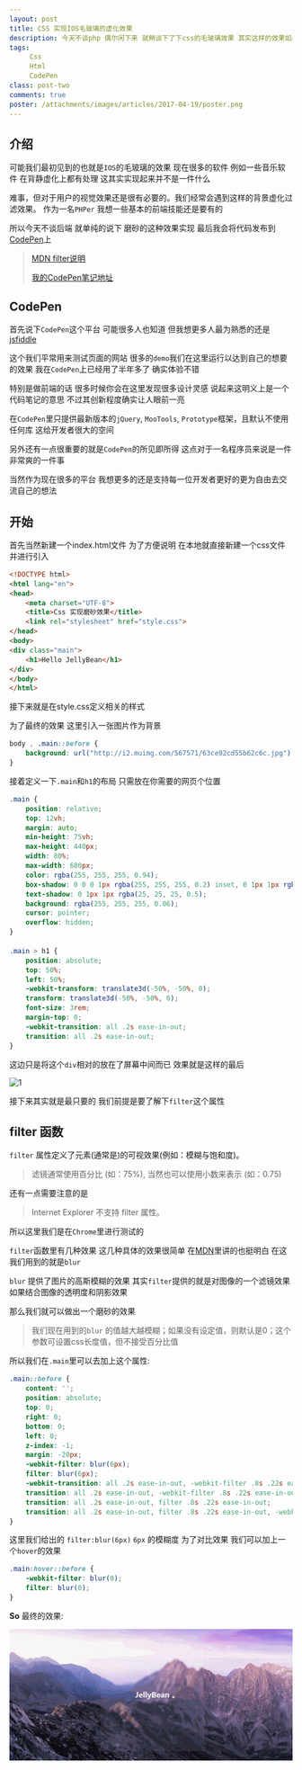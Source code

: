 ```yaml
---
layout: post
title: CSS 实现IOS毛玻璃的虚化效果
description: 今天不谈php 偶尔闲下来 就稍谈下了下css的毛玻璃效果 其实这样的效果如果处理的好的话 给用户的体验还是非常不错的
tags:
     Css
     Html
     CodePen
class: post-two
comments: true
poster: /attachments/images/articles/2017-04-19/poster.png
---
```

## 介绍
可能我们最初见到的也就是`IOS`的毛玻璃的效果 现在很多的软件 例如一些音乐软件 在背静虚化上都有处理 这其实实现起来并不是一件什么

难事，但对于用户的视觉效果还是很有必要的。我们经常会遇到这样的背景虚化过滤效果。 作为一名`PHPer` 我想一些基本的前端技能还是要有的 

所以今天不谈后端 就单纯的说下  磨砂的这种效果实现 最后我会将代码发布到[CodePen](https://codepen.io/)上

> [MDN filter说明](https://developer.mozilla.org/zh-CN/docs/Web/CSS/filter)
>
> [我的CodePen笔记地址](https://codepen.io/JellyGavin/pen/xdOEpy)

## CodePen
首先说下`CodePen`这个平台 可能很多人也知道 但我想更多人最为熟悉的还是 [jsfiddle](https://jsfiddle.net/)

这个我们平常用来测试页面的网站 很多的`demo`我们在这里运行以达到自己的想要的效果  我在`CodePen`上已经用了半年多了 确实体验不错

特别是做前端的话 很多时候你会在这里发现很多设计灵感  说起来这明义上是一个代码笔记的意思 不过其创新程度确实让人眼前一亮

在`CodePen`里只提供最新版本的`jQuery`, `MooTools`, `Prototype`框架，且默认不使用任何库 这给开发者很大的空间

另外还有一点很重要的就是`CodePen`的所见即所得  这点对于一名程序员来说是一件非常爽的一件事 

当然作为现在很多的平台 我想更多的还是支持每一位开发者更好的更为自由去交流自己的想法

## 开始

首先当然新建一个index.html文件  为了方便说明 在本地就直接新建一个css文件 并进行引入
```html
<!DOCTYPE html>
<html lang="en">
<head>
    <meta charset="UTF-8">
    <title>Css 实现磨砂效果</title>
    <link rel="stylesheet" href="style.css">
</head>
<body>
<div class="main">
    <h1>Hello JellyBean</h1>
</div>
</body>
</html>
```

接下来就是在style.css定义相关的样式

为了最终的效果 这里引入一张图片作为背景
```css
body , .main::before {
    background: url("http://i2.muimg.com/567571/63ce92cd55b62c6c.jpg") 0/cover fixed;
}
```

接着定义一下`.main`和`h1`的布局 只需放在你需要的网页个位置
```css
.main {
    position: relative;
    top: 12vh;
    margin: auto;
    min-height: 75vh;
    max-height: 440px;
    width: 80%;
    max-width: 680px;
    color: rgba(255, 255, 255, 0.94);
    box-shadow: 0 0 0 1px rgba(255, 255, 255, 0.2) inset, 0 1px 1px rgba(0, 0, 0, 0.3);
    text-shadow: 0 1px 1px rgba(25, 25, 25, 0.5);
    background: rgba(255, 255, 255, 0.06);
    cursor: pointer;
    overflow: hidden;
}

.main > h1 {
    position: absolute;
    top: 50%;
    left: 50%;
    -webkit-transform: translate3d(-50%, -50%, 0);
    transform: translate3d(-50%, -50%, 0);
    font-size: 3rem;
    margin-top: 0;
    -webkit-transition: all .2s ease-in-out;
    transition: all .2s ease-in-out;
}
```
这边只是将这个`div`相对的放在了屏幕中间而已 效果就是这样的最后

![1](/attachments/images/articles/2017-04-19/1.png)

接下来其实就是最只要的 我们前提是要了解下`filter`这个属性

## filter 函数

`filter` 属性定义了元素(通常是<img>)的可视效果(例如：模糊与饱和度)。

> 滤镜通常使用百分比 (如：75%), 当然也可以使用小数来表示 (如：0.75)

还有一点需要注意的是

> Internet Explorer 不支持 filter 属性。

所以这里我们是在`Chrome`里进行测试的

`filter`函数里有几种效果 这几种具体的效果很简单 在[MDN](https://developer.mozilla.org/zh-CN/docs/Web/CSS/filter)里讲的也挺明白 在这我们用到的就是`blur`

`blur` 提供了图片的高斯模糊的效果  其实`filter`提供的就是对图像的一个滤镜效果 如果结合图像的透明度和阴影效果 

那么我们就可以做出一个磨砂的效果

> 我们现在用到的`blur` 的值越大越模糊；如果没有设定值，则默认是0；这个参数可设置css长度值，但不接受百分比值

所以我们在`.main`里可以去加上这个属性:
```css
.main::before {
    content: '';
    position: absolute;
    top: 0;
    right: 0;
    bottom: 0;
    left: 0;
    z-index: -1;
    margin: -20px;
    -webkit-filter: blur(6px);
    filter: blur(6px);
    -webkit-transition: all .2s ease-in-out, -webkit-filter .8s .22s ease-in-out;
    transition: all .2s ease-in-out, -webkit-filter .8s .22s ease-in-out;
    transition: all .2s ease-in-out, filter .8s .22s ease-in-out;
    transition: all .2s ease-in-out, filter .8s .22s ease-in-out, -webkit-filter .8s .22s ease-in-out;
}
```
这里我们给出的 `filter:blur(6px)`  `6px` 的模糊度 为了对比效果  我们可以加上一个`hover`的效果
```css
.main:hover::before {
    -webkit-filter: blur(0);
    filter: blur(0);
}
```
**So** 最终的效果:

![1](/attachments/images/articles/2017-04-19/1.gif)



